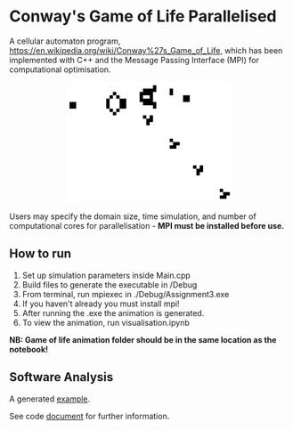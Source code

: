 # Conway's Game of Life Parallelised

A cellular automaton program, https://en.wikipedia.org/wiki/Conway%27s_Game_of_Life, which has been implemented with C++ and the Message Passing Interface (MPI) for computational optimisation. 

<p align="center">
  <img src="./misc/front_img.gif" alt="front_img" width="300">
</p>

Users may specify the domain size, time simulation, and number of computational cores for parallelisation - **MPI must be installed before use.**

## How to run
1. Set up simulation parameters inside Main.cpp
2. Build files to generate the executable in /Debug
3. From terminal, run mpiexec in ./Debug/Assignment3.exe
4. If you haven't already you must install mpi!
5. After running the .exe the animation is generated.
6. To view the animation, run visualisation.ipynb

**NB: Game of life animation folder should be in the same location as the notebook!**

## Software Analysis

A generated [example](https://github.com/kev-fung/Parallel-Game-Of-Life/blob/master/misc/output.html).

See code [document](https://github.com/kev-fung/Parallel-Game-Of-Life/blob/master/Code%20Analysis.pdf) for further information.
